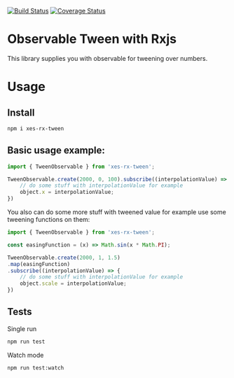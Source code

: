 [![Build Status](https://travis-ci.org/Xesenix/xes-rx-tween.svg?branch=master)](https://travis-ci.org/Xesenix/xes-rx-tween)
[![Coverage Status](https://coveralls.io/repos/github/Xesenix/xes-rx-tween/badge.svg?branch=master)](https://coveralls.io/github/Xesenix/xes-rx-tween?branch=master)
# Observable Tween with Rxjs

This library supplies you with observable for tweening over numbers.

# Usage

## Install

```bash
npm i xes-rx-tween
```

## Basic usage example:

```js
import { TweenObservable } from 'xes-rx-tween';

TweenObservable.create(2000, 0, 100).subscribe((interpolationValue) => {
	// do some stuff with interpolationValue for example
	object.x = interpolationValue;
})
```

You also can do some more stuff with tweened value for example use some tweening functions on them:

```js
import { TweenObservable } from 'xes-rx-tween';

const easingFunction = (x) => Math.sin(x * Math.PI);

TweenObservable.create(2000, 1, 1.5)
.map(easingFunction)
.subscribe((interpolationValue) => {
	// do some stuff with interpolationValue for example
	object.scale = interpolationValue;
})
```

## Tests

Single run

```bash
npm run test
```

Watch mode

```bash
npm run test:watch
```
